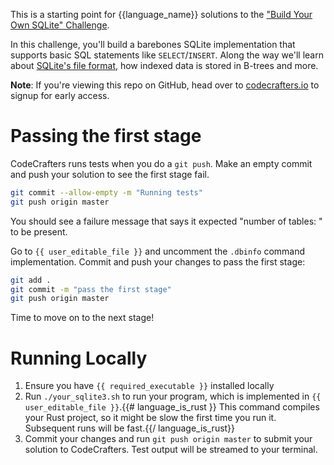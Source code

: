 This is a starting point for {{language_name}} solutions to the
["Build Your Own SQLite" Challenge](https://codecrafters.io/challenges/sqlite).

In this challenge, you'll build a barebones SQLite implementation that supports
basic SQL statements like `SELECT`/`INSERT`. Along the way we'll learn about
[SQLite's file format](https://www.sqlite.org/fileformat.html), how indexed data
is stored in B-trees and more.

**Note**: If you're viewing this repo on GitHub, head over to
[codecrafters.io](https://codecrafters.io) to signup for early access.

# Passing the first stage

CodeCrafters runs tests when you do a `git push`. Make an empty commit and push
your solution to see the first stage fail.

``` sh
git commit --allow-empty -m "Running tests"
git push origin master
```

You should see a failure message that says it expected "number of tables: <n>" to
be present.

Go to `{{ user_editable_file }}` and uncomment the `.dbinfo` command implementation. Commit and
push your changes to pass the first stage:

``` sh
git add .
git commit -m "pass the first stage"
git push origin master
```

Time to move on to the next stage!

# Running Locally

1. Ensure you have `{{ required_executable }}` installed locally
1. Run `./your_sqlite3.sh` to run your program, which is implemented in
   `{{ user_editable_file }}`.{{# language_is_rust }} This command compiles your
   Rust project, so it might be slow the first time you run it. Subsequent runs
   will be fast.{{/ language_is_rust}}
1. Commit your changes and run `git push origin master` to submit your solution
   to CodeCrafters. Test output will be streamed to your terminal.
